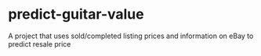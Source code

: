 # predict-guitar-value
A project that uses sold/completed listing prices and information on eBay to predict resale price 
